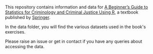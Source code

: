 This repository contains information and data for [A Beginner’s Guide to Statistics for Criminology and Criminal Justice Using R](https://link.springer.com/book/10.1007/978-3-030-50625-4), a textbook published by [Springer](https://link.springer.com/). 

In the data folder, you will find the various datasets used in the book's exercises.

Please raise an issue or get in contact if you have any queries about accessing the data.
